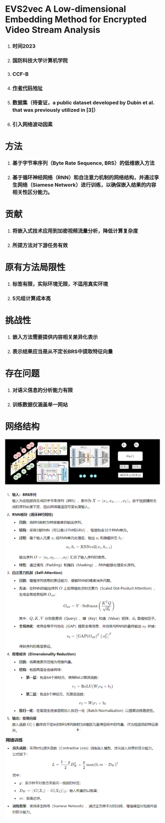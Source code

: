 # **EVS2vec A Low-dimensional Embedding Method for Encrypted Video Stream Analysis**
1. ### 时间2023
2. ### 国防科技大学计算机学院
3. ### CCF-B
4. ### [作者代码地址](https://github.com/Shangshu-LAB/EVS2vec.git)
5. ### 数据集（待查证，a public dataset developed by Dubin et al. that was previously utilized in [3]）
5. ### 引入网络波动因素
# **方法**
1. ### 基于字节率序列（Byte Rate Sequence, BRS）的低维嵌入方法
2. ### 基于循环神经网络（RNN）和自注意力机制的网络结构，并通过孪生网络（Siamese Network）进行训练，以确保嵌入结果的内容相关性区分能力。
# **贡献**
1. ### 将嵌入式技术应用到加密视频流量分析，降低计算复杂度
2. ### 所提方法对下游任务有效
# **原有方法局限性**
1. ### 标签有限，实际环境无限，不适用真实环境
2. ### 5元组计算成本高
# **挑战性**
1. ### 嵌入方法需要提供内容相关差异化表示
2. ### 表示结果应当是从不定长BRS中提取特征向量
# **存在问题**
1. ### 对语义信息的分析能力有限
2. ### 训练数据仅涵盖单一网站
# **网络结构**

### ![网络结构图](1116/img.png)

![img_1.png](1116/img_1.png)<br>
![img_2.png](1116/img_2.png)










